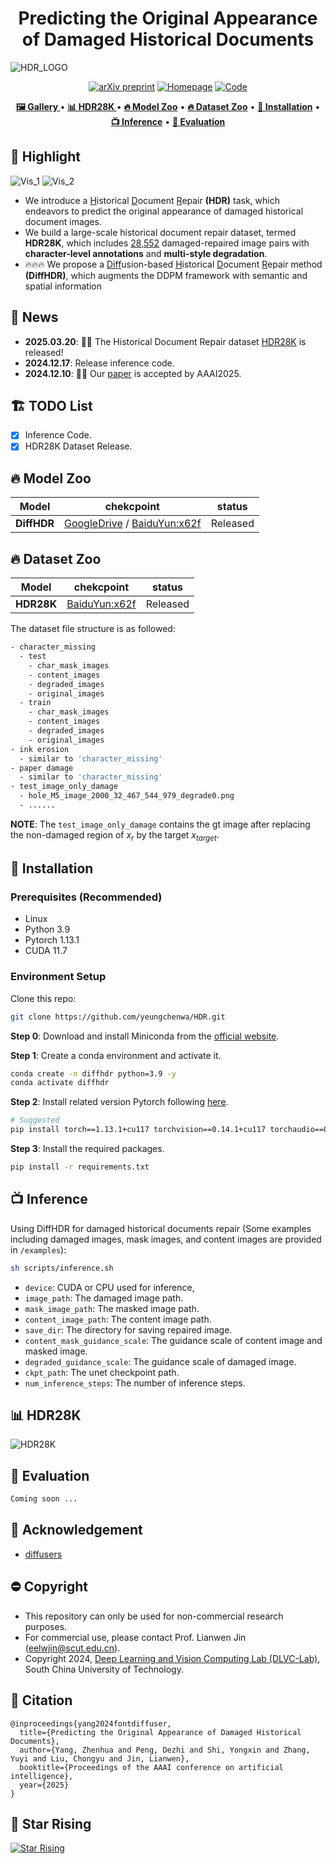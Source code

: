 <div align=center>

# Predicting the Original Appearance of Damaged Historical Documents

</div>

![HDR_LOGO](figures/logo.png)  

<div align=center>

[![arXiv preprint](http://img.shields.io/badge/arXiv-2412.11634-b31b1b)](https://arxiv.org/abs/2412.11634) 
[![Homepage](https://img.shields.io/badge/Homepage-HDR-green)](https://yeungchenwa.github.io/hdr-homepage/)
[![Code](https://img.shields.io/badge/Code-HDR-yellow)](https://github.com/yeungchenwa/HDR)

</div>

<p align="center">
   <strong><a href="#🖼️-Gallery">🖼️ Gallery </a></strong> •
   <strong><a href="#📊-HDR28K">📊 HDR28K </a></strong> •
   <strong><a href="#🔥-Model-Zoo">🔥 Model Zoo</a></strong> •
   <strong><a href="#🔥-Dataset-Zoo">🔥 Dataset Zoo</a></strong> •
   <strong><a href="#🚧-Installation">🚧 Installation</a></strong> •
   <strong><a href="#📺-Inference">📺 Inference</a></strong> •
   <strong><a href="#📏-Evaluation">📏 Evaluation</a></strong>
</p>

## 🌟 Highlight
![Vis_1](figures/highlight_0.png)
![Vis_2](figures/highlight_1.png)
+ We introduce a <u>H</u>istorical <u>D</u>ocument <u>R</u>epair **(HDR)** task,
which endeavors to predict the original appearance of
damaged historical document images.
+ We build a large-scale historical document repair dataset,
termed **HDR28K**, which includes <u>28,552</u> damaged-repaired image pairs with **character-level annotations** and **multi-style degradation**.
+ 🔥🔥🔥 We propose a <u>Diff</u>usion-based <u>H</u>istorical <u>D</u>ocument <u>R</u>epair method **(DiffHDR)**, which augments the DDPM framework with semantic and spatial information

## 📰 News
- **2025.03.20**: 🎉🎉 The Historical Document Repair dataset [HDR28K]() is released!
- **2024.12.17**: Release inference code.   
- **2024.12.10**: 🎉🎉 Our [paper](https://arxiv.org/abs/2412.11634) is accepted by AAAI2025.   

## 🏗️ TODO List
- [x] Inference Code.
- [x] HDR28K Dataset Release.

## 🔥 Model Zoo
| **Model**                                    | **chekcpoint** | **status** |
|----------------------------------------------|----------------|------------|
| **DiffHDR**                              | [GoogleDrive](https://drive.google.com/drive/folders/1ArP21T7vyTpbPb5qC5VV76pMUsQd4tCx?usp=sharing) / [BaiduYun:x62f](https://pan.baidu.com/s/1XpoGvQHruOQjzJDEymsXzg) | Released  |

## 🔥 Dataset Zoo
| **Model**                                    | **chekcpoint** | **status** |
|----------------------------------------------|----------------|------------|
| **HDR28K**                              | [BaiduYun:x62f](https://pan.baidu.com/s/1XpoGvQHruOQjzJDEymsXzg) | Released  |

The dataset file structure is as followed:
```bash
- character_missing
  - test
    - char_mask_images
    - content_images
    - degraded_images
    - original_images
  - train
    - char_mask_images
    - content_images
    - degraded_images
    - original_images
- ink erosion
  - similar to 'character_missing'
- paper damage
  - similar to 'character_missing'
- test_image_only_damage
  - hole_M5_image_2000_32_467_544_979_degrade0.png
  - ......
```
**NOTE**: The `test_image_only_damage` contains the gt image after replacing the non-damaged region of $x_r$ by the target $x_{target}$.

## 🚧 Installation
### Prerequisites (Recommended)
- Linux
- Python 3.9
- Pytorch 1.13.1
- CUDA 11.7

### Environment Setup
Clone this repo:
```bash
git clone https://github.com/yeungchenwa/HDR.git
```

**Step 0**: Download and install Miniconda from the [official website](https://docs.conda.io/en/latest/miniconda.html).

**Step 1**: Create a conda environment and activate it.
```bash
conda create -n diffhdr python=3.9 -y
conda activate diffhdr
```

**Step 2**: Install related version Pytorch following [here](https://pytorch.org/get-started/previous-versions/).
```bash
# Suggested
pip install torch==1.13.1+cu117 torchvision==0.14.1+cu117 torchaudio==0.13.1 --extra-index-url https://download.pytorch.org/whl/cu117
```

**Step 3**: Install the required packages.
```bash
pip install -r requirements.txt
```

## 📺 Inference
Using DiffHDR for damaged historical documents repair (Some examples including damaged images, mask images, and content images are provided in `/examples`):
```bash
sh scripts/inference.sh
```
- `device`: CUDA or CPU used for inference,
- `image_path`: The damaged image path.
- `mask_image_path`: The masked image path.
- `content_image_path`: The content image path.
- `save_dir`: The directory for saving repaired image.
- `content_mask_guidance_scale`: The guidance scale of content image and masked image.
- `degraded_guidance_scale`: The guidance scale of damaged image.
- `ckpt_path`: The unet checkpoint path.
- `num_inference_steps`: The number of inference steps.

## 📊 HDR28K
![HDR28K](figures/HDR28K.png)

## 📏 Evaluation
```bash
Coming soon ...
```

## 💙 Acknowledgement
- [diffusers](https://github.com/huggingface/diffusers)

## ⛔️ Copyright
- This repository can only be used for non-commercial research purposes.
- For commercial use, please contact Prof. Lianwen Jin (eelwjin@scut.edu.cn).
- Copyright 2024, [Deep Learning and Vision Computing Lab (DLVC-Lab)](http://www.dlvc-lab.net), South China University of Technology. 

## 📇 Citation
```
@inproceedings{yang2024fontdiffuser,
  title={Predicting the Original Appearance of Damaged Historical Documents},
  author={Yang, Zhenhua and Peng, Dezhi and Shi, Yongxin and Zhang, Yuyi and Liu, Chongyu and Jin, Lianwen},
  booktitle={Proceedings of the AAAI conference on artificial intelligence},
  year={2025}
}
```

## 🌟 Star Rising
[![Star Rising](https://api.star-history.com/svg?repos=yeungchenwa/HDR&type=Timeline)](https://star-history.com/#yeungchenwa/HDR&Timeline)
